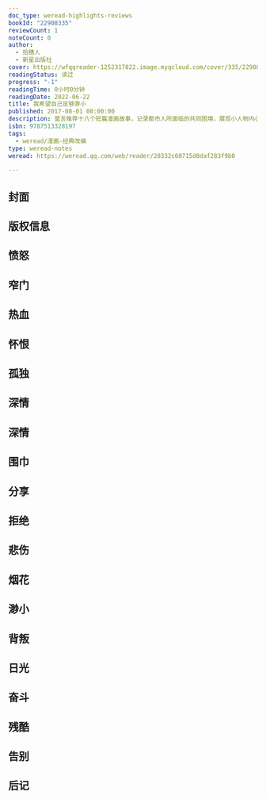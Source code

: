 ```yaml
---
doc_type: weread-highlights-reviews
bookId: "22908335"
reviewCount: 1
noteCount: 0
author:
  - 拾穗人
  - 新星出版社
cover: https://wfqqreader-1252317822.image.myqcloud.com/cover/335/22908335/t7_22908335.jpg
readingStatus: 读过
progress: "-1"
readingTime: 0小时0分钟
readingDate: 2022-06-22
title: 我希望自己足够渺小
published: 2017-08-01 00:00:00
description: 莫言推荐十八个短篇漫画故事，记录都市人所面临的共同困境，展现小人物内心的焦虑与挣扎，以一个头戴尖顶帽的小人为主人公，绘制了十八个短篇。作者在愤怒、怀恨、孤独、深情等常见主题下，用高度凝练的图像语言、极富冲击力的画面、象征性的寓言故事，展现了经济迅速膨胀的当代都市中，小人物的焦虑、挣扎、抗争。同时，在揭示困境之余，作者也在黑暗中传递出人性的光亮，启发人们学会去面对生活。
isbn: 9787513328197
tags:
  - weread/漫画-经典改编
type: weread-notes
weread: https://weread.qq.com/web/reader/28332c60715d8daf283f9b0

---
```



## 封面

## 版权信息

## 愤怒

## 窄门

## 热血

## 怀恨

## 孤独

## 深情

## 深情

## 围巾

## 分享

## 拒绝

## 悲伤

## 烟花

## 渺小

## 背叛

## 日光

## 奋斗

## 残酷

## 告别

## 后记

